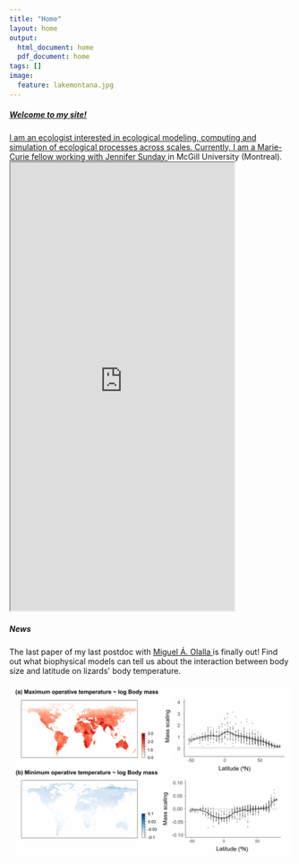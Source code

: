 ```yaml
---
title: "Home"
layout: home
output:
  html_document: home
  pdf_document: home
tags: []
image:
  feature: lakemontana.jpg
---
```


<div class="row">
  <a href="/research/">
    <h5>Welcome to my site!</h5> I am an ecologist interested in ecological modeling, computing and simulation of ecological processes across scales. Currently, I am a Marie-Curie fellow working with <a href="http://jennsunday.weebly.com/"> Jennifer Sunday </a> in McGill University (Montreal).</a>
  
  <div class="column">
    <iframe style="width: 400px; height: 800px;" src="https://jrubalcaba.github.io/twitter-embed/" width="300" height="150"></iframe>
  </div>
  <div class="column">
    <h5>News</h5>
    <p>The last paper of my last postdoc with <a href="http://olallalab.com/"> Miguel Á. Olalla </a> is finally out! Find out what biophysical models can tell us about the interaction between body size and latitude on lizards' body temperature.</p> 
    <a href="https://besjournals.onlinelibrary.wiley.com/doi/abs/10.1111/1365-2656.13181"><img src="/images/news/rubalcaba&olalla_tarraga2020.png"></a>
  </div>
</div>

